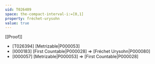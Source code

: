 ```yaml
---
uid: T026409
space: the-compact-interval-i:=[0,1]
property: fréchet-urysohn
value: true
---
```

[[Proof]]

* [T026394] [Metrizable|P000053]
* [I000183] [First Countable|P000028] => [Fréchet Urysohn|P000080]
* [I000057] [Metrizable|P000053] => [First Countable|P000028]

